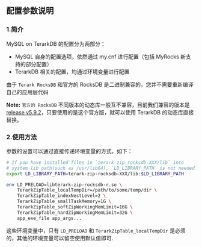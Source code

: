 ## 配置参数说明

### 1.简介
MySQL on TerarkDB 的配置分为两部分：
- MySQL 自身的配置选项，依然通过 my.cnf 进行配置（包括 MyRocks 新支持的部分配置）
- TerarkDB 相关的配置，均通过环境变量进行配置

由于 `Terark RocksDB` 和官方的 RocksDB 是二进制兼容的，您并不需要重新编译自己的应用层代码

**Note:** `官方的 RocksDB` 不同版本的动态库一般互不兼容，目前我们兼容的版本是 [release v5.9.2](https://github.com/facebook/rocksdb/releases/tag/v5.9.2)，只要使用的是这个官方版，就可以使用 TerarkDB 的动态库直接替换。

### 2.使用方法

参数的设置可以通过直接传递环境变量的方式，如下：

```bash
# If you have installed files in `terark-zip-rocksdb-XXX/lib` into
# system lib path(such as /usr/lib64), `LD_LIBRARY_PATH` is not needed.
export LD_LIBRARY_PATH=terark-zip-rocksdb-XXX/lib:$LD_LIBRARY_PATH

env LD_PRELOAD=libterark-zip-rocksdb-r.so \
    TerarkZipTable_localTempDir=/path/to/some/temp/dir \
    TerarkZipTable_indexNestLevel=2 \
    TerarkZipTable_smallTaskMemory=1G \
    TerarkZipTable_softZipWorkingMemLimit=16G \
    TerarkZipTable_hardZipWorkingMemLimit=32G \
    app_exe_file app_args...
```

这些环境变量中，只有 `LD_PRELOAD` 和 `TerarkZipTable_localTempDir` 是必须的，其他的环境变量可以留空使用默认值即可.
